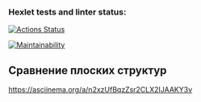 ### Hexlet tests and linter status:
[![Actions Status](https://github.com/Polyquid/frontend-project-46/actions/workflows/hexlet-check.yml/badge.svg)](https://github.com/Polyquid/frontend-project-46/actions)

[![Maintainability](https://api.codeclimate.com/v1/badges/fa3082e7f968281e3fe7/maintainability)](https://codeclimate.com/github/Polyquid/frontend-project-46/maintainability)

## Сравнение плоских структур
https://asciinema.org/a/n2xzUfBqzZsr2CLX2IJAAKY3v